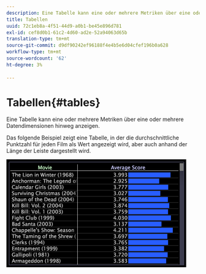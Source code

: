 ```yaml
---
description: Eine Tabelle kann eine oder mehrere Metriken über eine oder mehrere Datendimensionen hinweg anzeigen.
title: Tabellen
uuid: 72c1eb8a-4f51-44d9-a0b1-be45e896d781
exl-id: cef8d0b1-61c2-4d60-ad2e-52a94063d65b
translation-type: tm+mt
source-git-commit: d9df90242ef96188f4e4b5e6d04cfef196b0a628
workflow-type: tm+mt
source-wordcount: '62'
ht-degree: 3%

---
```


# Tabellen{#tables}

Eine Tabelle kann eine oder mehrere Metriken über eine oder mehrere Datendimensionen hinweg anzeigen.

Das folgende Beispiel zeigt eine Tabelle, in der die durchschnittliche Punktzahl für jeden Film als Wert angezeigt wird, aber auch anhand der Länge der Leiste dargestellt wird.

![](assets/vis_Table.png)
